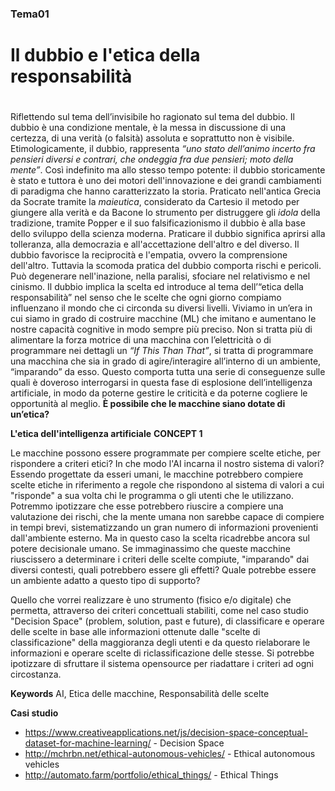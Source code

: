 ### Tema01 <h3>

# Il dubbio e l'etica della responsabilità <h1>

Riflettendo sul tema dell’invisibile ho ragionato sul tema del dubbio. Il dubbio è una condizione mentale, è la messa in discussione di una certezza, di una verità (o falsità) assoluta e soprattutto non è visibile. 
Etimologicamente, il dubbio, rappresenta _“uno stato dell’animo incerto fra pensieri diversi e contrari, che ondeggia fra due pensieri; moto della mente”_. Così indefinito ma allo stesso tempo potente: il dubbio storicamente è stato e tuttora è uno dei motori dell'innovazione e dei grandi cambiamenti di paradigma che hanno caratterizzato la storia. 
Praticato nell'antica Grecia da Socrate tramite la _maieutica_, considerato da Cartesio il metodo per giungere alla verità e da Bacone lo strumento per distruggere gli _idola_ della tradizione, tramite Popper e il suo falsificazionismo il dubbio è alla base dello sviluppo della scienza moderna. 
Praticare il dubbio significa aprirsi alla tolleranza, alla democrazia e all'accettazione dell'altro e del diverso. Il dubbio favorisce la reciprocità e l'empatia, ovvero la comprensione dell'altro. Tuttavia la scomoda pratica del dubbio comporta rischi e pericoli. Può degenerare nell'inazione, nella paralisi, sfociare nel relativismo e nel cinismo.
Il dubbio implica la scelta ed introduce al tema dell’“etica della responsabilità” nel senso che le scelte che ogni giorno compiamo influenzano il mondo che ci circonda su diversi livelli. 
Viviamo in un’era in cui siamo in grado di costruire macchine (ML) che imitano e aumentano le nostre capacità cognitive in modo sempre più preciso. Non si tratta più di alimentare la forza motrice di una macchina con l’elettricità o di programmare nei dettagli un _“If This Than That”_, si tratta di programmare una macchina che sia in grado di agire/interagire all’interno di un ambiente, “imparando” da esso. Questo comporta tutta una serie di conseguenze sulle quali è doveroso interrogarsi in questa fase di esplosione dell’intelligenza artificiale, in modo da poterne gestire le criticità e da poterne cogliere le opportunità al meglio. 
**È possibile che le macchine siano dotate di un’etica?**

**L'etica dell'intelligenza artificiale**
**CONCEPT 1**

Le macchine possono essere programmate per compiere scelte etiche, per rispondere a criteri etici? In che modo l'AI incarna il nostro sistema di valori? 
Essendo progettate da esseri umani, le macchine potrebbero compiere scelte etiche in riferimento a regole che rispondono al sistema di valori a cui "risponde" a sua volta chi le programma o gli utenti che le utilizzano. Potremmo ipotizzare che esse potrebbero riuscire a compiere una valutazione dei rischi, che la mente umana non sarebbe capace di compiere in tempi brevi, sistematizzando un gran numero di informazioni provenienti dall'ambiente esterno. Ma in questo caso la scelta ricadrebbe ancora sul potere decisionale umano. Se immaginassimo che queste macchine riuscissero a determinare i criteri delle scelte compiute, "imparando" dai diversi contesti, quali potrebbero essere gli effetti? Quale potrebbe essere un ambiente adatto a questo tipo di supporto? 

Quello che vorrei realizzare è uno strumento (fisico e/o digitale) che permetta, attraverso dei criteri concettuali stabiliti, come nel caso studio "Decision Space" (problem, solution, past e future), di classificare e operare delle scelte in base alle informazioni ottenute dalle "scelte di classificazione" della maggioranza degli utenti e da questo rielaborare le informazioni e operare scelte di riclassificazione delle stesse. Si potrebbe ipotizzare di sfruttare il sistema opensource per riadattare i criteri ad ogni circostanza. 

**Keywords**
AI, Etica delle macchine, Responsabilità delle scelte

**Casi studio**
- https://www.creativeapplications.net/js/decision-space-conceptual-dataset-for-machine-learning/ - Decision Space
- http://mchrbn.net/ethical-autonomous-vehicles/ - Ethical autonomous vehicles
- http://automato.farm/portfolio/ethical_things/ - Ethical Things

